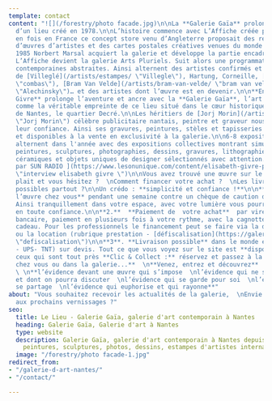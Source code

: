 ```yaml
---
template: contact
content: "![](/forestry/photo facade.jpg)\n\nLa **Galerie Gaïa** prolonge l’esprit
  d’un lieu créé en 1978.\n\nL’histoire commence avec L’Affiche créée pour la première
  en fois en France ce concept store venu d’Angleterre proposait des reproductions
  d’œuvres d’artistes et des cartes postales créatives venues du monde entier.\n\nEn
  1985 Norbert Marsal acquiert la galerie et développe la partie encadrement. En 1999
  L’Affiche devient la galerie Arts Pluriels. Suit alors une programmation d’œuvres
  contemporaines abstraites. Ainsi alternent des artistes confirmés et des expositions
  de [Villeglé](/artists/estampes/ \"Villegle\"), Hartung, Corneille, [Combas](/artists/combas/
  \"combas\"), [Bram Van Velde](/artists/bram-van-velde/ \"bram van velde\") , [Alechinsky](/artists/estampes/
  \"Alechinsky\")… et des artistes dont l’œuvre est en devenir.\n\n**En 2015 Elisabeth
  Givre** prolonge l’aventure et ancre avec la **Galerie Gaïa**, l’art contemporain
  comme la véritable empreinte de ce lieu situé dans le cœur historique de la ville
  de Nantes, le quartier Decré.\n\nLes héritiers de [Jorj Morin](/artists/jorj-morin-peintre/
  \"Jorj Morin\") célèbre publicitaire nantais, peintre et graveur nous honorent de
  leur confiance. Ainsi ses gravures, peintures, stèles et tapisseries sont exposées
  et disponibles à la vente en exclusivité à la galerie.\n\n6-8 expositions en solo-show
  alternent dans l'année avec des expositions collectives montrant simultanément des
  peintures, sculptures, photographies, dessins, gravures, lithographies, sérigraphies,
  céramiques et objets uniques de designer sélectionnés avec attention.\n\n[Interview
  par SUN RADIO ](https://www.lesonunique.com/content/elisabeth-givre-portrait-galeriste-57477
  \"interview elisabeth givre \")\n\nVous avez trouvé une œuvre sur le site qui vous
  plait et vous hésitez ?  \nComment financer votre achat ?  \nLes livraisons sont-elles
  possibles partout ?\n\nUn crédo : **simplicité et confiance !**\n\n**1.  Essayer
  l’œuvre chez vous** pendant une semaine contre un chèque de caution de son montant.
  Ainsi tranquillement dans votre espace, avec votre lumière vous pourrez choisir
  en toute confiance.\n\n**2.**  **Paiement de  votre achat**  par virement ou carte
  bancaire, paiement en plusieurs fois à votre rythme, avec la cagnotte de la carte
  cadeau. Pour les professionnels le financement peut se faire via la défiscalisation
  ou la location (rubrique prestation - [défiscalisation](https://galeriegaia.fr/about/art-et-fiscalite/
  \"defiscalisation\")\n\n**3**. **Livraison possible** dans le monde entier (DHL
  - UPS- TNT) sur devis. Tout ce que vous voyez sur le site est **disponible**.  \nPour
  ceux qui sont tout près **Clic & Collect :** réservez et passez à la galerie.\n\n**Depuis
  chez vous ou dans la galerie...**  \n**Venez, entrez et découvrez**  \n**l’évidence**
  \ \n**l’évidence devant une œuvre qui s’impose  \nl’évidence qui ne se discute pas
  et dont on pourra discuter  \nl’évidence qui se garde pour soi  \nl’évidence qui
  se partage  \nl’évidence qui euphorise et qui rayonne**"
about: "Vous souhaitez recevoir les actualités de la galerie,  \nEnvie d’être invité
  aux prochains vernissages ?"
seo:
  title: Le Lieu - Galerie Gaïa, galerie d'art contemporain à Nantes
  heading: Galerie Gaïa, Galerie d'art à Nantes
  type: website
  description: Galerie Gaïa, galerie d'art contemporain à Nantes depuis 1978, expose
    peintures, sculptures, photos, dessins, estampes d'artistes internationaux
  image: "/forestry/photo facade-1.jpg"
redirect_from:
- "/galerie-d-art-nantes/"
- "/contact/"

---
```

